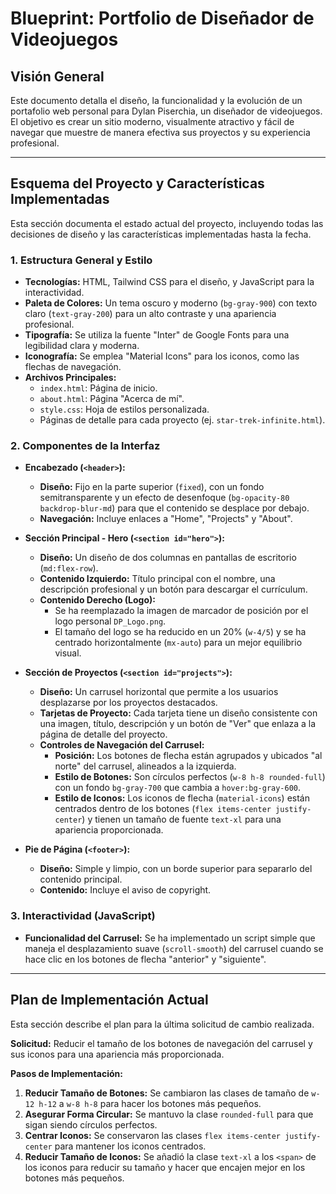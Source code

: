 # Blueprint: Portfolio de Diseñador de Videojuegos

## Visión General

Este documento detalla el diseño, la funcionalidad y la evolución de un portafolio web personal para Dylan Piserchia, un diseñador de videojuegos. El objetivo es crear un sitio moderno, visualmente atractivo y fácil de navegar que muestre de manera efectiva sus proyectos y su experiencia profesional.

---

## Esquema del Proyecto y Características Implementadas

Esta sección documenta el estado actual del proyecto, incluyendo todas las decisiones de diseño y las características implementadas hasta la fecha.

### **1. Estructura General y Estilo**
*   **Tecnologías:** HTML, Tailwind CSS para el diseño, y JavaScript para la interactividad.
*   **Paleta de Colores:** Un tema oscuro y moderno (`bg-gray-900`) con texto claro (`text-gray-200`) para un alto contraste y una apariencia profesional.
*   **Tipografía:** Se utiliza la fuente "Inter" de Google Fonts para una legibilidad clara y moderna.
*   **Iconografía:** Se emplea "Material Icons" para los iconos, como las flechas de navegación.
*   **Archivos Principales:**
    *   `index.html`: Página de inicio.
    *   `about.html`: Página "Acerca de mí".
    *   `style.css`: Hoja de estilos personalizada.
    *   Páginas de detalle para cada proyecto (ej. `star-trek-infinite.html`).

### **2. Componentes de la Interfaz**

*   **Encabezado (`<header>`):**
    *   **Diseño:** Fijo en la parte superior (`fixed`), con un fondo semitransparente y un efecto de desenfoque (`bg-opacity-80 backdrop-blur-md`) para que el contenido se desplace por debajo.
    *   **Navegación:** Incluye enlaces a "Home", "Projects" y "About".

*   **Sección Principal - Hero (`<section id="hero">`):**
    *   **Diseño:** Un diseño de dos columnas en pantallas de escritorio (`md:flex-row`).
    *   **Contenido Izquierdo:** Título principal con el nombre, una descripción profesional y un botón para descargar el currículum.
    *   **Contenido Derecho (Logo):**
        *   Se ha reemplazado la imagen de marcador de posición por el logo personal `DP_Logo.png`.
        *   El tamaño del logo se ha reducido en un 20% (`w-4/5`) y se ha centrado horizontalmente (`mx-auto`) para un mejor equilibrio visual.

*   **Sección de Proyectos (`<section id="projects">`):**
    *   **Diseño:** Un carrusel horizontal que permite a los usuarios desplazarse por los proyectos destacados.
    *   **Tarjetas de Proyecto:** Cada tarjeta tiene un diseño consistente con una imagen, título, descripción y un botón de "Ver" que enlaza a la página de detalle del proyecto.
    *   **Controles de Navegación del Carrusel:**
        *   **Posición:** Los botones de flecha están agrupados y ubicados "al norte" del carrusel, alineados a la izquierda.
        *   **Estilo de Botones:** Son círculos perfectos (`w-8 h-8 rounded-full`) con un fondo `bg-gray-700` que cambia a `hover:bg-gray-600`.
        *   **Estilo de Iconos:** Los iconos de flecha (`material-icons`) están centrados dentro de los botones (`flex items-center justify-center`) y tienen un tamaño de fuente `text-xl` para una apariencia proporcionada.

*   **Pie de Página (`<footer>`):**
    *   **Diseño:** Simple y limpio, con un borde superior para separarlo del contenido principal.
    *   **Contenido:** Incluye el aviso de copyright.

### **3. Interactividad (JavaScript)**
*   **Funcionalidad del Carrusel:** Se ha implementado un script simple que maneja el desplazamiento suave (`scroll-smooth`) del carrusel cuando se hace clic en los botones de flecha "anterior" y "siguiente".

---

## Plan de Implementación Actual

Esta sección describe el plan para la última solicitud de cambio realizada.

**Solicitud:** Reducir el tamaño de los botones de navegación del carrusel y sus iconos para una apariencia más proporcionada.

**Pasos de Implementación:**

1.  **Reducir Tamaño de Botones:** Se cambiaron las clases de tamaño de `w-12 h-12` a `w-8 h-8` para hacer los botones más pequeños.
2.  **Asegurar Forma Circular:** Se mantuvo la clase `rounded-full` para que sigan siendo círculos perfectos.
3.  **Centrar Iconos:** Se conservaron las clases `flex items-center justify-center` para mantener los iconos centrados.
4.  **Reducir Tamaño de Iconos:** Se añadió la clase `text-xl` a los `<span>` de los iconos para reducir su tamaño y hacer que encajen mejor en los botones más pequeños.

